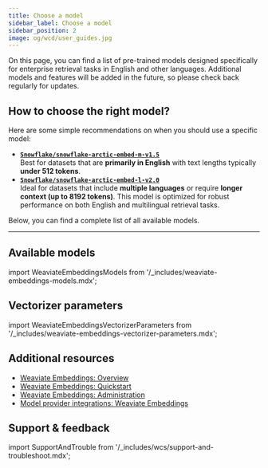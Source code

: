 ```yaml
---
title: Choose a model
sidebar_label: Choose a model
sidebar_position: 2
image: og/wcd/user_guides.jpg
---
```


On this page, you can find a list of pre-trained models designed specifically for enterprise retrieval tasks in English and other languages. Additional models and features will be added in the future, so please check back regularly for updates.

## How to choose the right model?

Here are some simple recommendations on when you should use a specific model:

- **[`Snowflake/snowflake-arctic-embed-m-v1.5`](#snowflake-arctic-embed-m-v1.5)**  
  Best for datasets that are **primarily in English** with text lengths typically **under 512 tokens**.
- **[`Snowflake/snowflake-arctic-embed-l-v2.0`](#snowflake-arctic-embed-l-v2.0)**  
  Ideal for datasets that include **multiple languages** or require **longer context (up to 8192 tokens)**. This model is optimized for robust performance on both English and multilingual retrieval tasks.

Below, you can find a complete list of all available models.

---

## Available models

<!-- TODO[g-despot]: Uncomment section when more models are added
The following models are available for use with Weaviate Embeddings:

- **[`Snowflake/snowflake-arctic-embed-m-v1.5`](#snowflake-arctic-embed-m-v1.5)**
- **[`Snowflake/snowflake-arctic-embed-l-v2.0`](#snowflake-arctic-embed-l-v2.0)** (default)

---
-->

import WeaviateEmbeddingsModels from '/_includes/weaviate-embeddings-models.mdx';

<WeaviateEmbeddingsModels />

## Vectorizer parameters

import WeaviateEmbeddingsVectorizerParameters from '/_includes/weaviate-embeddings-vectorizer-parameters.mdx';

<WeaviateEmbeddingsVectorizerParameters />

## Additional resources

- [Weaviate Embeddings: Overview](/cloud/embeddings)
- [Weaviate Embeddings: Quickstart](/cloud/embeddings/quickstart)
- [Weaviate Embeddings: Administration](/cloud/embeddings/administration)
- [Model provider integrations: Weaviate Embeddings](/weaviate/model-providers/weaviate/embeddings.md)

## Support & feedback

import SupportAndTrouble from '/\_includes/wcs/support-and-troubleshoot.mdx';

<SupportAndTrouble />
